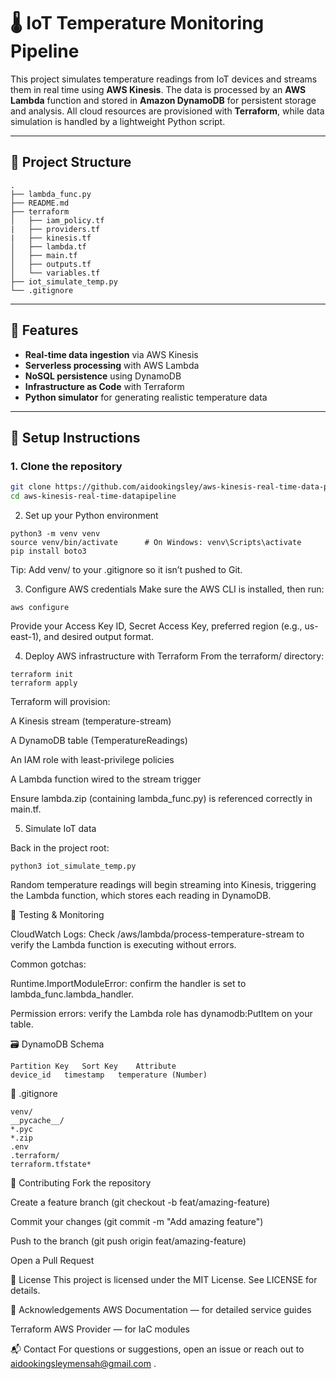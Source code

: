 # 🌡️ IoT Temperature Monitoring Pipeline

This project simulates temperature readings from IoT devices and streams them in real time using **AWS Kinesis**. The data is processed by an **AWS Lambda** function and stored in **Amazon DynamoDB** for persistent storage and analysis. All cloud resources are provisioned with **Terraform**, while data simulation is handled by a lightweight Python script.

---

## 📁 Project Structure

```
.
├── lambda_func.py
├── README.md
├── terraform
│   ├── iam_policy.tf
|   ├── providers.tf
|   ├── kinesis.tf 
│   ├── lambda.tf
│   ├── main.tf
│   ├── outputs.tf
│   └── variables.tf
├── iot_simulate_temp.py
└── .gitignore
```


---

## 🚀 Features

- **Real-time data ingestion** via AWS Kinesis
- **Serverless processing** with AWS Lambda
- **NoSQL persistence** using DynamoDB
- **Infrastructure as Code** with Terraform
- **Python simulator** for generating realistic temperature data

---

## 🔧 Setup Instructions

### 1. Clone the repository

```bash
git clone https://github.com/aidookingsley/aws-kinesis-real-time-data-pipeline.git
cd aws-kinesis-real-time-datapipeline
```

2. Set up your Python environment

```
python3 -m venv venv
source venv/bin/activate      # On Windows: venv\Scripts\activate
pip install boto3
```
Tip: Add venv/ to your .gitignore so it isn’t pushed to Git.

3. Configure AWS credentials
Make sure the AWS CLI is installed, then run:
```
aws configure
```
Provide your Access Key ID, Secret Access Key, preferred region (e.g., us-east-1), and desired output format.

4. Deploy AWS infrastructure with Terraform
From the terraform/ directory:
```
terraform init
terraform apply
```
Terraform will provision:

A Kinesis stream (temperature-stream)

A DynamoDB table (TemperatureReadings)

An IAM role with least-privilege policies

A Lambda function wired to the stream trigger

Ensure lambda.zip (containing lambda_func.py) is referenced correctly in main.tf.

5. Simulate IoT data

Back in the project root:
```
python3 iot_simulate_temp.py
```
Random temperature readings will begin streaming into Kinesis, triggering the Lambda function, which stores each reading in DynamoDB.

🧪 Testing & Monitoring

CloudWatch Logs:
Check /aws/lambda/process-temperature-stream to verify the Lambda function is executing without errors.

Common gotchas:

Runtime.ImportModuleError: confirm the handler is set to lambda_func.lambda_handler.

Permission errors: verify the Lambda role has dynamodb:PutItem on your table.

🗃️ DynamoDB Schema
```
Partition Key	Sort Key	Attribute
device_id	timestamp	temperature (Number)
```

📄 .gitignore
```
venv/
__pycache__/
*.pyc
*.zip
.env
.terraform/
terraform.tfstate*
```
🤝 Contributing
Fork the repository

Create a feature branch (git checkout -b feat/amazing-feature)

Commit your changes (git commit -m "Add amazing feature")

Push to the branch (git push origin feat/amazing-feature)

Open a Pull Request

📜 License
This project is licensed under the MIT License. See LICENSE for details.

🧠 Acknowledgements
AWS Documentation — for detailed service guides

Terraform AWS Provider — for IaC modules

📬 Contact
For questions or suggestions, open an issue or reach out to aidookingsleymensah@gmail.com .

